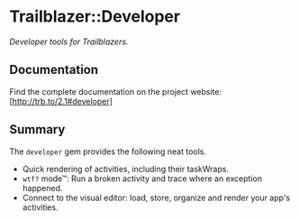 # Trailblazer::Developer

_Developer tools for Trailblazers._

## Documentation

Find the complete documentation on the project website: [http://trb.to/2.1#developer]

## Summary

The `developer` gem provides the following neat tools.

* Quick rendering of activities, including their taskWraps.
* `wtf?` mode™: Run a broken activity and trace where an exception happened.
* Connect to the visual editor: load, store, organize and render your app's activities.
